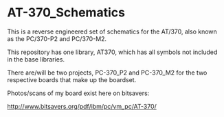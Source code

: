 # AT-370_Schematics
This is a reverse engineered set of schematics for the AT/370, also known as the PC/370-P2 and PC/370-M2.

This repository has one library, AT370, which has all symbols not included in the base libraries.

There are/will be two projects, PC-370_P2 and PC-370_M2 for the two respective boards that make up the boardset.

Photos/scans of my board exist here on bitsavers:

http://www.bitsavers.org/pdf/ibm/pc/vm_pc/AT-370/
